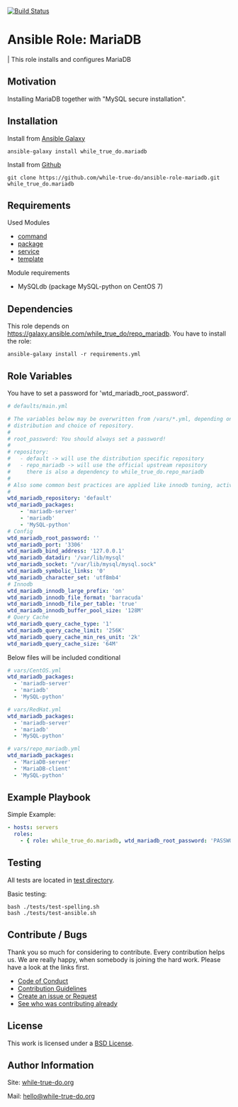 [![Build Status](https://travis-ci.org/while-true-do/ansible-role-mariadb.svg?branch=master)](https://travis-ci.org/while-true-do/ansible-role-mariadb)

# Ansible Role: MariaDB
| This role installs and configures MariaDB

## Motivation

Installing MariaDB together with "MySQL secure installation".

## Installation
Install from [Ansible Galaxy](https://galaxy.ansible.com/while_true_do.mariadb)

```
ansible-galaxy install while_true_do.mariadb
```

Install from [Github](https://github.com/while-true-do/ansible-role-mariadb)

```
git clone https://github.com/while-true-do/ansible-role-mariadb.git while_true_do.mariadb
```

## Requirements

Used Modules

-   [command](http://docs.ansible.com/ansible/latest/command_module.html)
-   [package](http://docs.ansible.com/ansible/latest/package_module.html)
-   [service](http://docs.ansible.com/ansible/latest/service_module.html)
-   [template](http://docs.ansible.com/ansible/latest/template_module.html)

Module requirements
- MySQLdb (package MySQL-python on CentOS 7)

## Dependencies

This role depends on <https://galaxy.ansible.com/while_true_do/repo_mariadb>. You have to install the role:

```
ansible-galaxy install -r requirements.yml
```

## Role Variables

You have to set a password for 'wtd_mariadb_root_password'.

```yaml
# defaults/main.yml

# The variables below may be overwritten from /vars/*.yml, depending on your
# distribution and choice of repository.
#
# root_password: You should always set a password!
#
# repository:
#   - default -> will use the distribution specific repository
#   - repo_mariadb -> will use the official upstream repository
#     there is also a dependency to while_true_do.repo_mariadb
#
# Also some common best practices are applied like innodb tuning, activating query cache and setting default charset to utf8m4
#
wtd_mariadb_repository: 'default'
wtd_mariadb_packages:
    - 'mariadb-server'
    - 'mariadb'
    - 'MySQL-python'
# Config
wtd_mariadb_root_password: ''
wtd_mariadb_port: '3306'
wtd_mariadb_bind_address: '127.0.0.1'
wtd_mariadb_datadir: '/var/lib/mysql'
wtd_mariadb_socket: "/var/lib/mysql/mysql.sock"
wtd_mariadb_symbolic_links: '0'
wtd_mariadb_character_set: 'utf8mb4'
# Innodb
wtd_mariadb_innodb_large_prefix: 'on'
wtd_mariadb_innodb_file_format: 'barracuda'
wtd_mariadb_innodb_file_per_table: 'true'
wtd_mariadb_innodb_buffer_pool_size: '128M'
# Query Cache
wtd_mariadb_query_cache_type: '1'
wtd_mariadb_query_cache_limit: '256K'
wtd_mariadb_query_cache_min_res_unit: '2k'
wtd_mariadb_query_cache_size: '64M'
```

Below files will be included conditional

```yaml
# vars/CentOS.yml
wtd_mariadb_packages:
  - 'mariadb-server'
  - 'mariadb'
  - 'MySQL-python'
```

```yaml
# vars/RedHat.yml
wtd_mariadb_packages:
  - 'mariadb-server'
  - 'mariadb'
  - 'MySQL-python'
```

```yaml
# vars/repo_mariadb.yml
wtd_mariadb_packages:
  - 'MariaDB-server'
  - 'MariaDB-client'
  - 'MySQL-python'

```

## Example Playbook
Simple Example:

```yaml
- hosts: servers
  roles:
    - { role: while_true_do.mariadb, wtd_mariadb_root_password: 'PASSWORD' }
```

## Testing

All tests are located in [test directory](./tests/).

Basic testing:

```
bash ./tests/test-spelling.sh
bash ./tests/test-ansible.sh
```

## Contribute / Bugs

Thank you so much for considering to contribute. Every contribution helps us.
We are really happy, when somebody is joining the hard work. Please have a look
at the links first.

-   [Code of Conduct](./docs/CODE_OF_CONDUCT.md)
-   [Contribution Guidelines](./docs/CONTRIBUTING.md)
-   [Create an issue or Request](https://github.com/while-true-do/ansible-role-mariadb/issues)
-   [See who was contributing already](https://github.com/while-true-do/ansible-role-mariadb/graphs/contributors)

## License

This work is licensed under a [BSD License](https://opensource.org/licenses/BSD-3-Clause).

## Author Information

Site: [while-true-do.org](https://while-true-do.org)

Mail: [hello@while-true-do.org](mailto:hello@while-true-do.org)

